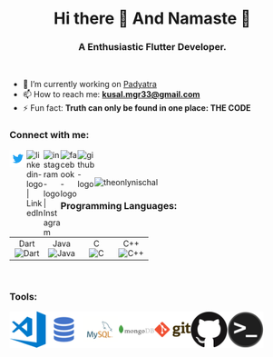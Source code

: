 ### <h1 align="center">Hi there 👋 And Namaste 🙏</h1>
#### <h3 align="center">A Enthusiastic Flutter Developer.</h3>

<br />


- 🔭 I’m currently working on [Padyatra](https://github.com/ranaprabina/Padyatra)
- 📫 How to reach me: **kusal.mgr33@gmail.com**
- ⚡ Fun fact: **Truth can only be found in one place: THE CODE**
### Connect with me:

[<img align="left" alt="twitter-logo | Twitter" width="30px" src="https://raw.githubusercontent.com/Delta456/Delta456/master/img/twitter.png" />](https://twitter.com/MagarKusal)
[<img align="left" alt="linkedin-logo | LinkedIn" width="30px" src="https://cdn.jsdelivr.net/npm/simple-icons@v3/icons/linkedin.svg" />](https://www.linkedin.com/in/kushal-laye-3a9402172/)
[<img align="left" alt="instagram-logo | Instagram" width="30px" src="https://cdn.jsdelivr.net/npm/simple-icons@v3/icons/instagram.svg" />](https://www.instagram.com/kushal_laye)
[<img align="left" alt="facebook-logo" width="30px" src="https://cdn.svgporn.com/logos/facebook.svg" />](https://www.facebook.com/kusal.mgr22)
[<img align="left" alt="github-logo" width="30px" src="https://cdn.svgporn.com/logos/github-octocat.svg" />](https://github.com/kusalmagar)

<br />
<br />

<p align="left">
  <img src="https://github-readme-stats.vercel.app/api?username=kusalmagar&show_icons=true" alt="theonlynischal" /> 

</p>

### Programming Languages:
<table>
  <tbody>
    <tr valign="top">
      <td width="25%" align="center">
        <span>Dart</span><br>
        <img alt="Dart" height="64px" src="https://cdn.svgporn.com/logos/dart.svg" />
      </td>
      <td width="25%" align="center">
        <span>Java</span><br>
        <img alt="Java" height="64px" src="https://cdn.svgporn.com/logos/java.svg" />
      </td>
      <td width="25%" align="center">
        <span>C</span><br>
        <img alt="C". height="64px" src="https://cdn.svgporn.com/logos/c.svg" />
      </td>
      <td width="25%" align="center">
        <span>C++</span><br>
        <img alt="C++" height="64px" src="https://cdn.svgporn.com/logos/c-plusplus.svg" />
      </td>
    </tr>
    
  </tbody>
</table>
<br />

### Tools:
<img align="left" alt="Visual Studio Code" width="64px" height="64px" src="https://raw.githubusercontent.com/github/explore/80688e429a7d4ef2fca1e82350fe8e3517d3494d/topics/visual-studio-code/visual-studio-code.png" />
<img align="left" alt="VsCode"  width="64px" height="64px" src="https://raw.githubusercontent.com/github/explore/80688e429a7d4ef2fca1e82350fe8e3517d3494d/topics/sql/sql.png" />
<img align="left" alt="sql" width="64px" height="64px" src="https://raw.githubusercontent.com/github/explore/80688e429a7d4ef2fca1e82350fe8e3517d3494d/topics/mysql/mysql.png" />
<img align="left" alt="MySql"  width="64px" height="64px" src="https://raw.githubusercontent.com/github/explore/80688e429a7d4ef2fca1e82350fe8e3517d3494d/topics/mongodb/mongodb.png" />
<img align="left" alt="MongoDB"  width="64px" height="64px" src="https://raw.githubusercontent.com/github/explore/80688e429a7d4ef2fca1e82350fe8e3517d3494d/topics/git/git.png" />
<img align="left" alt="GitHub"  width="64px" height="64px" src="https://raw.githubusercontent.com/github/explore/78df643247d429f6cc873026c0622819ad797942/topics/github/github.png" />
<img align="left" alt="Terminal"  width="64px" height="64px" src="https://raw.githubusercontent.com/github/explore/80688e429a7d4ef2fca1e82350fe8e3517d3494d/topics/terminal/terminal.png" />
